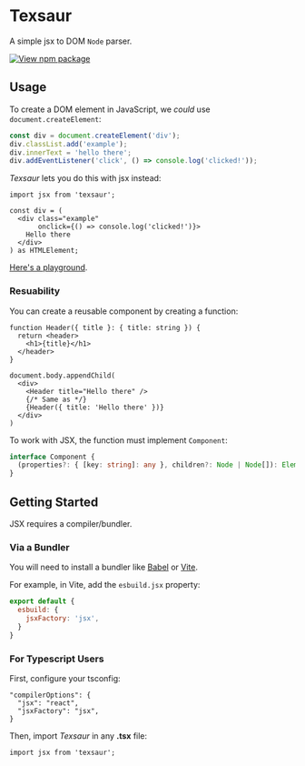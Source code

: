# Texsaur
A simple jsx to DOM `Node` parser.  

[![View npm package](https://img.shields.io/npm/v/texsaur.svg?style=for-the-badge&color=blueviolet)](https://www.npmjs.com/package/texsaur)

## Usage
To create a DOM element in JavaScript, we *could* use `document.createElement`:

```ts
const div = document.createElement('div');
div.classList.add('example');
div.innerText = 'hello there';
div.addEventListener('click', () => console.log('clicked!'));
```

*Texsaur* lets you do this with jsx instead:

```tsx
import jsx from 'texsaur';

const div = (
  <div class="example" 
       onclick={() => console.log('clicked!')}>
    Hello there
  </div>
) as HTMLElement;
```

[Here's a playground](https://www.typescriptlang.org/play?target=2&module=1#code/PQKgsAUABCUAICsDOAPKyWRsSkCWAtgA4D2ATgC7qpQBmZJBUA5BQKYpICGArmcwG5cEWjwB2AYwp4SYqACU2E8gBMAFAG8o7FFQC+ALihadFI0gpk8YgOZQ9ASmNYorsmwp85AHiREuYgB8GqZ63sB+AYFCEHrCymIWUABGPBQUslAAvFBqLq7eqemZshIANngSANZZGmpOWYFQDCQUAHRcRERsYioAwgAWeGXq3orKZCraHBRZAER9FdVsUxQDbFAAQmkZYm1zUMCBDnqB+a4X28Vi5+FFu2cQDvGySS1UOXnQF94EXNaPC5A4z3WRxb4FYB-AGQZ4QSAqEgSHgEHrtZIkFQATw6XR6-SGIzU7wcAiAA).


### Resuability
You can create a reusable component by creating a function:

```tsx
function Header({ title }: { title: string }) {
  return <header>
    <h1>{title}</h1>
  </header>
}

document.body.appendChild(
  <div>
    <Header title="Hello there" />
    {/* Same as */}
    {Header({ title: 'Hello there' })}
  </div>
)
```

To work with JSX, the function must implement `Component`:

```ts
interface Component {
  (properties?: { [key: string]: any }, children?: Node | Node[]): Element
}
```

## Getting Started
JSX requires a compiler/bundler.  


### Via a Bundler
You will need to install a bundler like [Babel](https://babeljs.io/docs/en/babel-plugin-transform-react-jsx) or [Vite](https://vitejs.dev/guide/features.html#jsx).  

For example, in Vite, add the `esbuild.jsx` property:

```js
export default {
  esbuild: {
    jsxFactory: 'jsx',
  }
}
```


### For Typescript Users
First, configure your tsconfig:

```jsonc
"compilerOptions": {
  "jsx": "react",
  "jsxFactory": "jsx", 
}
```

Then, import _Texsaur_ in any **.tsx** file:

```tsx
import jsx from 'texsaur';
```
